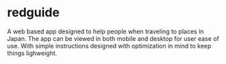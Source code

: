 # redguide
A web based app designed to help people when traveling to places in Japan. The app can be viewed in both mobile and desktop for user ease of use. With simple instructions designed with optimization in mind to keep things lighweight.
